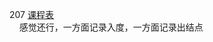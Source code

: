 207 [课程表](https://leetcode.cn/problems/course-schedule/)  
&nbsp;&nbsp;&nbsp;&nbsp;感觉还行，一方面记录入度，一方面记录出结点
